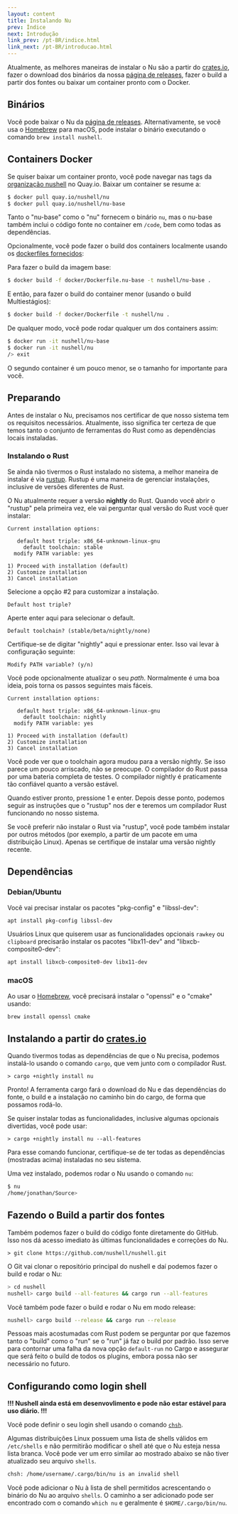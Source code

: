 ```yaml
---
layout: content
title: Instalando Nu
prev: Índice
next: Introdução
link_prev: /pt-BR/indice.html
link_next: /pt-BR/introducao.html
---
```


Atualmente, as melhores maneiras de instalar o Nu são a partir do [crates.io](https://crates.io), fazer o download dos binários da nossa [página de releases](https://github.com/nushell/nushell/releases), fazer o build a partir dos fontes ou baixar um container pronto com o Docker.

## Binários

Você pode baixar o Nu da [página de releases](https://github.com/nushell/nushell/releases). Alternativamente, se você usa o [Homebrew](https://brew.sh/) para macOS, pode instalar o binário executando o comando `brew install nushell`.

## Containers Docker

Se quiser baixar um container pronto, você pode navegar nas tags da [organização nushell](https://quay.io/organization/nushell) no Quay.io. Baixar um container se resume a:

```bash
$ docker pull quay.io/nushell/nu
$ docker pull quay.io/nushell/nu-base
```

Tanto o "nu-base" como o "nu" fornecem o binário `nu`, mas o nu-base também inclui o código fonte no container em `/code`, bem como todas as dependências.

Opcionalmente, você pode fazer o build dos containers localmente usando os [dockerfiles fornecidos](https://github.com/nushell/nushell/tree/master/docker):

Para fazer o build da imagem base:

```bash
$ docker build -f docker/Dockerfile.nu-base -t nushell/nu-base .
```

E então, para fazer o build do container menor (usando o build Multiestágios):

```bash
$ docker build -f docker/Dockerfile -t nushell/nu .
```

De qualquer modo, você pode rodar qualquer um dos containers assim:

```bash
$ docker run -it nushell/nu-base
$ docker run -it nushell/nu
/> exit
```

O segundo container é um pouco menor, se o tamanho for importante para você.

## Preparando

Antes de instalar o Nu, precisamos nos certificar de que nosso sistema tem os requisitos necessários. Atualmente, isso significa ter certeza de que temos tanto o conjunto de ferramentas do Rust como as dependências locais instaladas.

### Instalando o Rust

Se ainda não tivermos o Rust instalado no sistema, a melhor maneira de instalar é via [rustup](https://rustup.rs/). Rustup é uma maneira de gerenciar instalações, inclusive de versões diferentes de Rust.

O Nu atualmente requer a versão **nightly** do Rust. Quando você abrir o "rustup" pela primeira vez, ele vai perguntar qual versão do Rust você quer instalar:

```shell
Current installation options:

   default host triple: x86_64-unknown-linux-gnu
     default toolchain: stable
  modify PATH variable: yes

1) Proceed with installation (default)
2) Customize installation
3) Cancel installation
```

Selecione a opção #2 para customizar a instalação.

```shell
Default host triple?
```

Aperte enter aqui para selecionar o default.

```shell
Default toolchain? (stable/beta/nightly/none)
```

Certifique-se de digitar "nightly" aqui e pressionar enter. Isso vai levar à configuração seguinte:

```shell
Modify PATH variable? (y/n)
```

Você pode opcionalmente atualizar o seu *path*. Normalmente é uma boa ideia, pois torna os passos seguintes mais fáceis.

```shell
Current installation options:

   default host triple: x86_64-unknown-linux-gnu
     default toolchain: nightly
  modify PATH variable: yes

1) Proceed with installation (default)
2) Customize installation
3) Cancel installation
```

Você pode ver que o toolchain agora mudou para a versão nightly. Se isso parece um pouco arriscado, não se preocupe. O compilador do Rust passa por uma bateria completa de testes. O compilador nightly é praticamente tão confiável quanto a versão estável.

Quando estiver pronto, pressione 1 e enter. Depois desse ponto, podemos seguir as instruções que o "rustup" nos der e teremos um compilador Rust funcionando no nosso sistema.

Se você preferir não instalar o Rust via "rustup", você pode também instalar por outros métodos (por exemplo, a partir de um pacote em uma distribuição Linux). Apenas se certifique de instalar uma versão nightly recente.

## Dependências

### Debian/Ubuntu

Você vai precisar instalar os pacotes "pkg-config" e "libssl-dev":

```bash
apt install pkg-config libssl-dev
```

Usuários Linux que quiserem usar as funcionalidades opcionais `rawkey` ou `clipboard` precisarão instalar os pacotes "libx11-dev" and "libxcb-composite0-dev":

```bash
apt install libxcb-composite0-dev libx11-dev
```

### macOS

Ao usar o [Homebrew](https://brew.sh/), você precisará instalar o "openssl" e o "cmake" usando:

```bash
brew install openssl cmake
```

## Instalando a partir do [crates.io](https://crates.io)

Quando tivermos todas as dependências de que o Nu precisa, podemos instalá-lo usando o comando `cargo`, que vem junto com o compilador Rust.

```shell
> cargo +nightly install nu
```

Pronto! A ferramenta cargo fará o download do Nu e das dependências do fonte, o build e a instalação no caminho bin do cargo, de forma que possamos rodá-lo.

Se quiser instalar todas as funcionalidades, inclusive algumas opcionais divertidas, você pode usar:

```shell
> cargo +nightly install nu --all-features
```

Para esse comando funcionar, certifique-se de ter todas as dependências (mostradas acima) instaladas no seu sistema.

Uma vez instalado, podemos rodar o Nu usando o comando `nu`:

```bash
$ nu
/home/jonathan/Source>
```

## Fazendo o Build a partir dos fontes

Também podemos fazer o build do código fonte diretamente do GitHub. Isso nos dá acesso imediato às últimas funcionalidades e correções do Nu.

```shell
> git clone https://github.com/nushell/nushell.git
```

O Git vai clonar o repositório principal do nushell e daí podemos fazer o build e rodar o Nu:

```bash
> cd nushell
nushell> cargo build --all-features && cargo run --all-features
```

Você também pode fazer o build e rodar o Nu em modo release:

```bash
nushell> cargo build --release && cargo run --release
```

Pessoas mais acostumadas com Rust podem se perguntar por que fazemos tanto o "build" como o "run" se o "run" já faz o build por padrão. Isso serve para contornar uma falha da nova opção `default-run` no Cargo e assegurar que será feito o build de todos os plugins, embora  possa não ser necessário no futuro.

## Configurando como login shell

**!!! Nushell ainda está em desenvovlimento e pode não estar estável para uso diário. !!!**

Você pode definir o seu login shell usando o comando [`chsh`](https://linux.die.net/man/1/chsh).

Algumas distribuições Linux possuem uma lista de shells válidos em `/etc/shells` e não permitirão modificar o shell até que o Nu esteja nessa lista branca. Você pode ver um erro similar ao mostrado abaixo se não tiver atualizado seu arquivo `shells`.

```bash
chsh: /home/username/.cargo/bin/nu is an invalid shell
```

Você pode adicionar o Nu à lista de shell permitidos acrescentando o binário do Nu ao arquivo `shells`. O caminho a ser adicionado pode ser encontrado com o comando `which nu` e geralmente é `$HOME/.cargo/bin/nu`.
